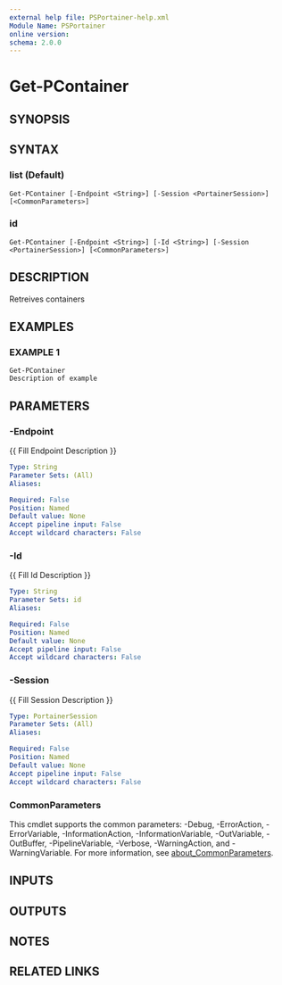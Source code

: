 ```yaml
---
external help file: PSPortainer-help.xml
Module Name: PSPortainer
online version:
schema: 2.0.0
---
```


# Get-PContainer

## SYNOPSIS

## SYNTAX

### list (Default)
```
Get-PContainer [-Endpoint <String>] [-Session <PortainerSession>] [<CommonParameters>]
```

### id
```
Get-PContainer [-Endpoint <String>] [-Id <String>] [-Session <PortainerSession>] [<CommonParameters>]
```

## DESCRIPTION
Retreives containers

## EXAMPLES

### EXAMPLE 1
```
Get-PContainer
Description of example
```

## PARAMETERS

### -Endpoint
{{ Fill Endpoint Description }}

```yaml
Type: String
Parameter Sets: (All)
Aliases:

Required: False
Position: Named
Default value: None
Accept pipeline input: False
Accept wildcard characters: False
```

### -Id
{{ Fill Id Description }}

```yaml
Type: String
Parameter Sets: id
Aliases:

Required: False
Position: Named
Default value: None
Accept pipeline input: False
Accept wildcard characters: False
```

### -Session
{{ Fill Session Description }}

```yaml
Type: PortainerSession
Parameter Sets: (All)
Aliases:

Required: False
Position: Named
Default value: None
Accept pipeline input: False
Accept wildcard characters: False
```

### CommonParameters
This cmdlet supports the common parameters: -Debug, -ErrorAction, -ErrorVariable, -InformationAction, -InformationVariable, -OutVariable, -OutBuffer, -PipelineVariable, -Verbose, -WarningAction, and -WarningVariable. For more information, see [about_CommonParameters](http://go.microsoft.com/fwlink/?LinkID=113216).

## INPUTS

## OUTPUTS

## NOTES

## RELATED LINKS
